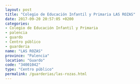 ```yaml
---
layout: post
title: "Colegio de Educación Infantil y Primaria LAS ROZAS"
date: 2017-09-20 20:57:05 +0200
categories:
- Colegio de Educación Infantil y Primaria
- palencia
- guardo
- Centro público
- guarderia
name: "LAS ROZAS"
province: "Palencia"
location: "Guardo"
code: "34001042"
type: "Centro público"
permalink: /guarderias/las-rozas.html
---
```


